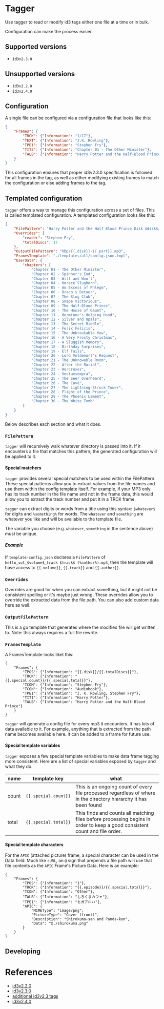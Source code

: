 # Tagger

Use tagger to read or modify id3 tags either one file at a time or in bulk.

Configuration can make the process easier.

## Supported versions

- `id3v2.3.0`

## Unsupported versions

- `id3v2.2.0`
- `id3v2.4.0`

## Configuration

A single file can be configured via a configuration file that looks like this:

```.json
{
    "Frames": {
        "TRCK": {"Information": "1/17"},
        "TEXT": {"Information": "J.K. Rowling"},
        "TPE1": {"Information": "Stephen Fry"},
        "TIT2": {"Information": "Chapter 01 - The Other Minister"},
        "TALB": {"Information": "Harry Potter and the Half-Blood Prince"}
    }
}
```

This configuration ensures that proper id3v2.3.0 specification is followed for all frames in the tag, as well as either modifying existing frames to match the configuration or else adding frames to the tag.

## Templated configuration

`tagger` offers a way to manage this configuration across a set of files. This is called templated configuration. A templated configuration looks like this:

```.json
{
    "FilePattern": "Harry Potter and the Half Blood Prince Disk $disk$/%reader% - Track $part$.mp3",
    "Overrides": {
        "reader": "Stephen Fry",
        "totalDiscs": 17
    },
    "OutputFilePattern": "hbp/{{.disk}}-{{.part}}.mp3",
    "FramesTemplate": "./templates/all/config.json.tmpl",
    "UserData": {
        "chapters": [
            "Chapter 01 - The Other Minister",
            "Chapter 02 - Spinner's End",
            "Chapter 03 - Will and Won't",
            "Chapter 04 - Horace Slughorn",
            "Chapter 05 - An Excess of Phlegm",
            "Chapter 06 - Draco's Detour",
            "Chapter 07 - The Slug Club",
            "Chapter 08 - Snape Victorious",
            "Chapter 09 - The Half-Blood Prince",
            "Chapter 10 - The House of Gaunt",
            "Chapter 11 - Hermione's Helping Hand",
            "Chapter 12 - Silver and Opals",
            "Chapter 13 - The Secret Riddle",
            "Chapter 14 - Felix Felicis",
            "Chapter 15 - The Unbreakable Vow",
            "Chapter 16 - A Very Frosty Christmas",
            "Chapter 17 - A Sluggish Memory",
            "Chapter 18 - Birthday Surprises",
            "Chapter 19 - Elf Tails",
            "Chapter 20 - Lord Voldemort's Request",
            "Chapter 21 - The Unknowable Room",
            "Chapter 22 - After the Burial",
            "Chapter 23 - Horcruxes",
            "Chapter 24 - Sectumsempra",
            "Chapter 25 - The Seer Overheard",
            "Chapter 26 - The Cave",
            "Chapter 27 - The Lightning-Struck Tower",
            "Chapter 28 - Flight of the Prince",
            "Chapter 29 - The Phoenix Lament",
            "Chapter 30 - The White Tomb"
        ]
    }
}
```
Below describes each section and what it does.

### `FilePattern`

`tagger` will recursively walk whatever directory is passed into it. If it encounters a file that matches this pattern, the generated configuration will be applied to it.

#### Special matchers

`tagger` provides several special matchers to be used within the FilePattern. These special patterns allow you to extract values from the file names and use them within the config template itself. For example, if your MP3 only has its track number in the file name and not in the frame data, this would allow you to extract the track number and put it in a TRCK frame.

`tagger` can extract digits or words from a title using this syntax: `$whatever$` for digits and `%something%` for words. The `whatever` and `something` are whatever you like and will be available to the template file.

The variable you choose (e.g. `whatever`, `something` in the sentence above) must be unique.

##### Example

If `template-config.json` declares a `FilePattern` of `hello_vol_$volume$_track $track$ (%author%).mp3`, then the template will have access to `{{.volume}}`, `{{.track}}` and `{{.author}}`.

### `Overrides`

Overrides are good for when you can extract something, but it might not be consistent spelling or it's maybe just wrong. These overrides allow you to override the extracted data from the file path. You can also add custom data here as well.

### `OutputFilePattern`

This is a go template that generates where the modified file will get written to. Note: this always requires a full file rewrite.

### `FramesTemplate`

A FramesTemplate looks liket this:

```
{
    "Frames": {
        "TPOS": {"Information": "{{.disk}}/{{.totalDiscs}}"},
        "TRCK": {"Information": "{{.special.count}}/{{.special.total}}"},
        "TCOM": {"Information": "Stephen Fry"},
        "TCON": {"Information": "Audiobook"},
        "TPE1": {"Information": "J. K. Rowling, Stephen Fry"},
        "TIT1": {"Information": "Harry Potter"},
        "TALB": {"Information": "Harry Potter and the Half-Blood Prince"}
    }
}
```

`tagger` will generate a config file for every mp3 it encounters. It has lots of data available to it. For example, anything that is extracted from the path name becomes available here. It can be added to a frame for future use.

#### Special template variables

`tagger` exposes a few special template variables to make data frame tagging more consistent. Here are a list of special variables exposed by `tagger` and what they do.

| name | template key | what |
| --- | --- | --- |
| count | `{{.special.count}}` | This is an ongoing count of every file processed regardless of where in the directory hierarchy it has been found |
| total | `{{.special.total}}` | This finds and counts all matching files before processing begins in order to keep a good consistent count and file order.

#### Special template characters

For the `APIC` (attached picture) frame, a special character can be used in the Data field. Much like `cURL`, an `@` sign that prepends a file path will use that file contents as the `APIC` Frame's Picture Data. Here is an example:

```
{
    "Frames": {
        "TPOS": {"Information": "1"},
        "TRCK": {"Information": "{{.episode}}/{{.special.total}}"},
        "TCON": {"Information": "Other"},
        "TALB": {"Information": "しろくまカフェ"},
        "TPE1": {"Information": "ヒガアロハ"},
        "APIC": {
            "MIMEType": "image/png",
            "PictureType": "Cover (front)",
            "Description": "Shirokuma-san and Panda-kun",
            "Data": "@./shirokuma.png"
        }
    }
}
```

## Developing

# References

- [id3v2.2.0](https://mutagen-specs.readthedocs.io/en/latest/id3/id3v2.2.html)
- [id3v2.3.0](https://mutagen-specs.readthedocs.io/en/latest/_sources/id3/id3v2.3.0.txt)
- [additional id3v2.3 tags](https://exiftool.org/TagNames/ID3.html#Private)
- [id3v2.4.0](https://mutagen-specs.readthedocs.io/en/latest/id3/id3v2.4.0-frames.html#tit1)
